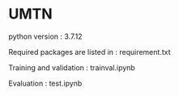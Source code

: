 # UMTN
python version : 3.7.12

Required packages are listed in : requirement.txt

Training and validation : trainval.ipynb

Evaluation : test.ipynb
